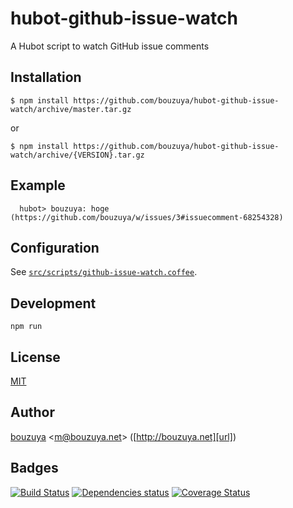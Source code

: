 # hubot-github-issue-watch

A Hubot script to watch GitHub issue comments

## Installation

    $ npm install https://github.com/bouzuya/hubot-github-issue-watch/archive/master.tar.gz

or

    $ npm install https://github.com/bouzuya/hubot-github-issue-watch/archive/{VERSION}.tar.gz

## Example

      hubot> bouzuya: hoge (https://github.com/bouzuya/w/issues/3#issuecomment-68254328)


## Configuration

See [`src/scripts/github-issue-watch.coffee`](src/scripts/github-issue-watch.coffee).

## Development

`npm run`

## License

[MIT](LICENSE)

## Author

[bouzuya][user] &lt;[m@bouzuya.net][mail]&gt; ([http://bouzuya.net][url])

## Badges

[![Build Status][travis-badge]][travis]
[![Dependencies status][david-dm-badge]][david-dm]
[![Coverage Status][coveralls-badge]][coveralls]

[travis]: https://travis-ci.org/bouzuya/hubot-github-issue-watch
[travis-badge]: https://travis-ci.org/bouzuya/hubot-github-issue-watch.svg?branch=master
[david-dm]: https://david-dm.org/bouzuya/hubot-github-issue-watch
[david-dm-badge]: https://david-dm.org/bouzuya/hubot-github-issue-watch.png
[coveralls]: https://coveralls.io/r/bouzuya/hubot-github-issue-watch
[coveralls-badge]: https://img.shields.io/coveralls/bouzuya/hubot-github-issue-watch.svg
[user]: https://github.com/bouzuya
[mail]: mailto:m@bouzuya.net
[url]: http://bouzuya.net
